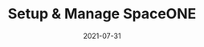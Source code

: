 ---
title: "Setup & Manage SpaceONE"
linkTitle: "Setup & Manage SpaceONE"
weight: 2
date: 2021-07-31
description: >
    SpaceONE System Administrator Guide

---